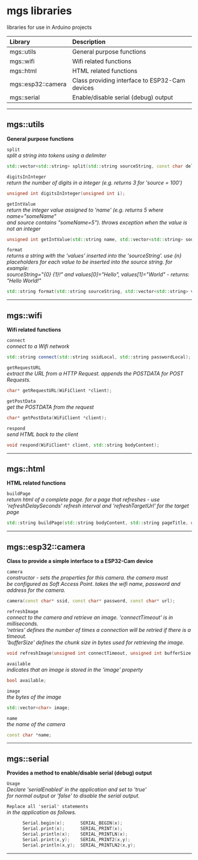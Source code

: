 # mgs libraries
libraries for use in Arduino projects

|Library|Description|
| :--- | :--- |
| mgs::utils | General purpose functions |
| mgs::wifi | Wifi related functions |
| mgs::html | HTML related functions |
| mgs::esp32::camera | Class providing interface to ESP32-Cam devices |
| mgs::serial | Enable/disable serial (debug) output |


---

## mgs::utils
**General purpose functions**

`split`
<br>_split a string into tokens using a delimiter_
	
```cpp
std::vector<std::string> split(std::string sourceString, const char delimiter);
```


`digitsInInteger`
<br>_return the number of digits in a integer (e.g. returns 3 for 'source = 100')_
		
```cpp
unsigned int digitsInInteger(unsigned int i);
```


`getIntValue`
<br>_return the integer value assigned to 'name' (e.g. returns 5 where name="someName"<br> 
and source contains "someName=5"). throws exception when the value is not an integer_
		
```cpp
unsigned int getIntValue(std::string name, std::vector<std::string> source);
```


`format`
<br>_returns a string with the 'values' inserted into the 'sourceString'. use {n} <br>
placeholders for each value to be inserted into the source string. for example: <br>
sourceString="{0} {1}!" and values[0]="Hello", values[1]="World" - returns: "Hello World!"_

```cpp
std::string format(std::string sourceString, std::vector<std::string> values);
```

---
## mgs::wifi
**Wifi related functions**

`connect`
<br>_connect to a Wifi network_

```cpp
std::string connect(std::string ssidLocal, std::string passwordLocal);
```


`getRequestURL`
<br>_extract the URL from a HTTP Request. appends the POSTDATA for POST Requests._

```cpp
char* getRequestURL(WiFiClient *client);
```


`getPostData`
<br>_get the POSTDATA from the request_

```cpp		
char* getPostData(WiFiClient *client);
```


`respond`
<br>_send HTML back to the client_
		
```cpp
void respond(WiFiClient* client, std::string bodyContent);
```

---
## mgs::html
**HTML related functions**

`buildPage`
<br>_return html of a complete page. for a page that refreshes - use <br>
'refreshDelaySeconds' refresh interval and 'refreshTargetUrl' for the target page_

```cpp
std::string buildPage(std::string bodyContent, std::string pageTitle, unsigned int refreshDelaySeconds, std::string refreshTargetUrl);
```

---
## mgs::esp32::camera
**Class to provide a simple interface to a ESP32-Cam device**

`camera`
<br>_constructor - sets the properties for this camera. the camera must <br>
be configured as Soft Access Point. takes the wifi name, password and address for the camera._

```cpp
camera(const char* ssid, const char* password, const char* url);
```


`refreshImage`
<br>_connect to the camera and retrieve an image. 'connectTimeout' is in milliseconds. <br>
'retries' defines the number of times a connection will be retried if there is a timeout. <br>
'bufferSize' defines the chunk size in bytes used for retrieving the image._

```cpp
void refreshImage(unsigned int connectTimeout, unsigned int bufferSize, unsigned int retries);
```


`available`
<br>_indicates that an image is stored in the 'image' property_

```cpp
bool available;
```


`image`
<br>_the bytes of the image_

```cpp
std::vector<char> image;
```


`name`
<br>_the name of the camera_

```cpp
const char *name;
```

---
## mgs::serial
**Provides a method to enable/disable serial (debug) output**

`Usage`
<br>_Declare 'serialEnabled' in the application and set to 'true' <br>
for normal output or 'false' to disable the serial output._

`Replace all 'serial' statements`
<br>_in the application as follows._
      
```cpp      
      Serial.begin(x);      SERIAL_BEGIN(x);
      Serial.print(x);      SERIAL_PRINT(x);
      Serial.println(x);    SERIAL_PRINTLN(x);
      Serial.print(x,y);    SERIAL_PRINT2(x,y);
      Serial.println(x,y);  SERIAL_PRINTLN2(x,y);
```
---